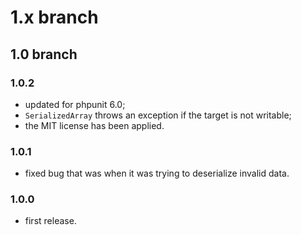 # 1.x branch
## 1.0 branch
### 1.0.2
* updated for phpunit 6.0;
* `SerializedArray` throws an exception if the target is not writable;
* the MIT license has been applied.

### 1.0.1
* fixed bug that was when it was trying to deserialize invalid data.

### 1.0.0
* first release.
